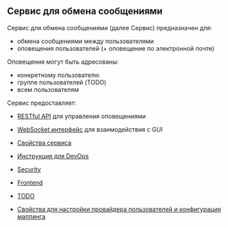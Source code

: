 Сервис для обмена сообщениями
-----------------------------

Сервис для обмена сообщениями (далее Сервис) предназначен для:
- обмена сообщениями между пользователями
- оповещения пользователей (+ оповещение по электронной почте)

Оповещения могут быть адресованы:
- конкретному пользователю
- группе пользователей (TODO)
- всем пользователям

Сервис предоставляет:
- [RESTful API](Rest.md) для управления оповещениями
- [WebSocket интерфейс](Websocket.md) для взаимодействия с GUI

- [Свойства сервиса](Properties.md)
- [Инструкция для DevOps](DevOps.md)
- [Security](Security.md)
- [Frontend](Frontend.md)
- [TODO](Todo.md)
- [Свойства для настройки провайдера пользователей и конфигурация маппинга](UserRoleProviderPropertiesAndMappind.md)
